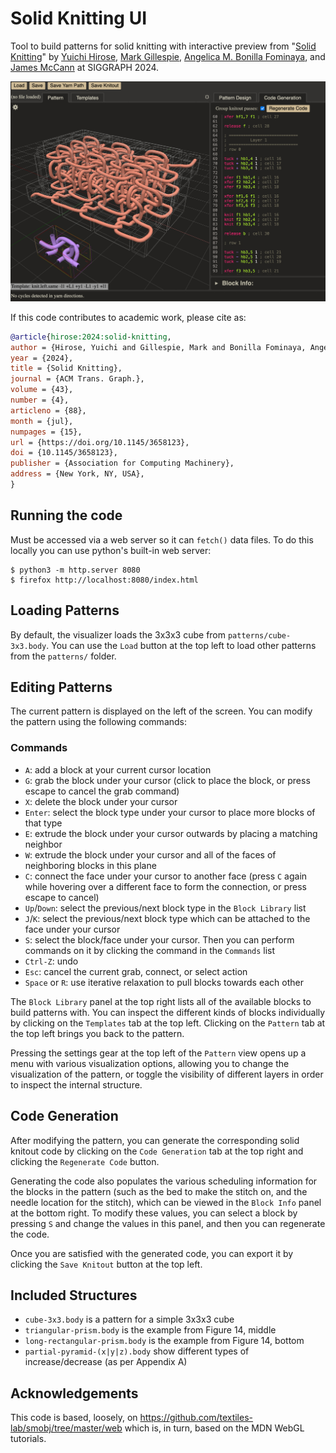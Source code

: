 # Solid Knitting UI
Tool to build patterns for solid knitting with interactive preview from "[Solid Knitting]()" by [Yuichi Hirose](https://yuichirose.github.io/), [Mark Gillespie](https://www.markjgillespie.com), [Angelica M. Bonilla Fominaya](https://abfominaya.com/), and [James McCann](https://www.cs.cmu.edu/~jmccann/) at SIGGRAPH 2024.

![Screenshot of tool UI, displaying a pattern and some of the generated code for a 3x3x3 solid knit cube](images/screenshot.jpg)

If this code contributes to academic work, please cite as:
```bibtex
@article{hirose:2024:solid-knitting,
author = {Hirose, Yuichi and Gillespie, Mark and Bonilla Fominaya, Angelica M. and McCann, James},
year = {2024},
title = {Solid Knitting},
journal = {ACM Trans. Graph.},
volume = {43},
number = {4},
articleno = {88},
month = {jul},
numpages = {15},
url = {https://doi.org/10.1145/3658123},
doi = {10.1145/3658123},
publisher = {Association for Computing Machinery},
address = {New York, NY, USA},
}
```

## Running the code
Must be accessed via a web server so it can `fetch()` data files. To do this locally you can use python's built-in web server:
```
$ python3 -m http.server 8080
$ firefox http://localhost:8080/index.html
```

## Loading Patterns
By default, the visualizer loads the 3x3x3 cube from `patterns/cube-3x3.body`. You can use the `Load` button at the top left to load other patterns from the `patterns/` folder.

## Editing Patterns
The current pattern is displayed on the left of the screen. You can modify the pattern using the following commands:

### Commands
* `A`: add a block at your current cursor location
* `G`: grab the block under your cursor (click to place the block, or press escape to cancel the grab command)
* `X`: delete the block under your cursor
* `Enter`: select the block type under your cursor to place more blocks of that type
* `E`: extrude the block under your cursor outwards by placing a matching neighbor
* `W`: extrude the block under your cursor and all of the faces of neighboring blocks in this plane
* `C`: connect the face under your cursor to another face (press `C` again while hovering over a different face to form the connection, or press escape to cancel)
* `Up`/`Down`: select the previous/next block type in the `Block Library` list
* `J`/`K`: select the previous/next block type which can be attached to the face under your cursor
* `S`: select the block/face under your cursor. Then you can perform commands on it by clicking the command in the `Commands` list
* `Ctrl-Z`: undo
* `Esc`: cancel the current grab, connect, or select action
* `Space` or `R`: use iterative relaxation to pull blocks towards each other

The `Block Library` panel at the top right lists all of the available blocks to build patterns with. You can inspect the different kinds of blocks individually by clicking on the `Templates` tab at the top left. Clicking on the `Pattern` tab at the top left brings you back to the pattern.

Pressing the settings gear at the top left of the `Pattern` view opens up a menu with various visualization options, allowing you to change the visualization of the pattern, or toggle the visibility of different layers in order to inspect the internal structure.

## Code Generation
After modifying the pattern, you can generate the corresponding solid knitout code by clicking on the `Code Generation` tab at the top right and clicking the `Regenerate Code` button.

Generating the code also populates the various scheduling information for the blocks in the pattern (such as the bed to make the stitch on, and the needle location for the stitch), which can be viewed in the `Block Info` panel at the bottom right. To modify these values, you can select a block by pressing `S` and change the values in this panel, and then you can regenerate the code.

Once you are satisfied with the generated code, you can export it by clicking the `Save Knitout` button at the top left.

## Included Structures

 - `cube-3x3.body` is a pattern for a simple 3x3x3 cube
 - `triangular-prism.body` is the example from Figure 14, middle
 - `long-rectangular-prism.body` is the example from Figure 14, bottom
 - `partial-pyramid-(x|y|z).body` show different types of increase/decrease (as per Appendix A)


## Acknowledgements
This code is based, loosely, on https://github.com/textiles-lab/smobj/tree/master/web which is, in turn, based on the MDN WebGL tutorials.